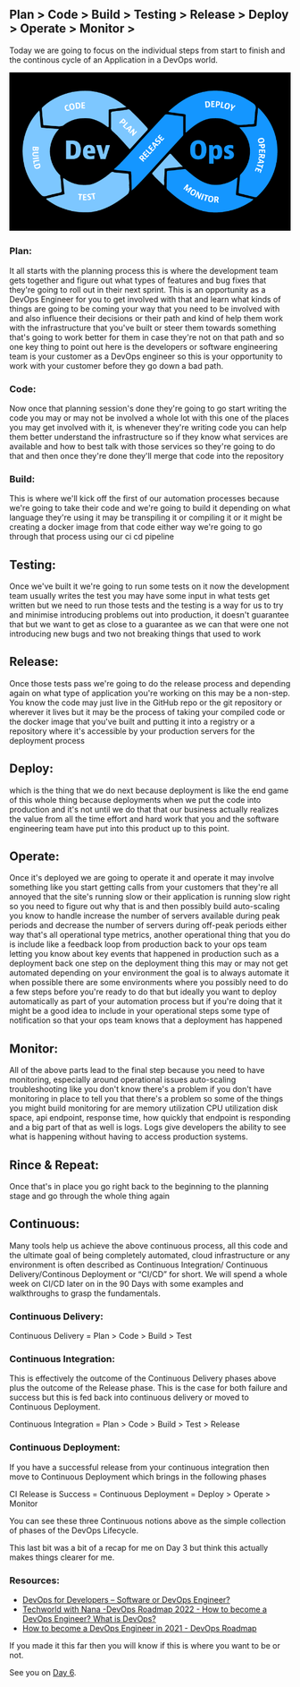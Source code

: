## Plan > Code > Build > Testing > Release > Deploy > Operate > Monitor > 

Today we are going to focus on the individual steps from start to finish and the continous cycle of an Application in a DevOps world. 

![DevOps](Images/Day5_DevOps8.png)

### Plan:

It all starts with the planning process this is where the development team gets together and figure out what types of features and bug fixes that they're going to roll out in their next sprint. This is an opportunity as a DevOps Engineer for you to get involved with that and learn what kinds of things are going to be coming your way that you need to be involved with and also influence their decisions or their path and kind of help them work with the infrastructure that you've built or steer them towards something that's going to work better for them in case they're not on that path and so one key thing to point out here is the developers or software engineering team is your customer as a DevOps engineer so this is your opportunity to work with your customer before they go down a bad path.

### Code:

Now once that planning session's done they're going to go start writing the code you may or may not be involved a whole lot with this one of the places you may get involved with it, is whenever they're writing code you can help them better understand the infrastructure so if they know what services are available and how to best talk with those services so they're going to do that and then once they're done they'll merge that code into the repository 

### Build:

This is where we'll kick off the first of our automation processes because we're going to take their code and we're going to build it depending on what language they're using it may be transpiling it or compiling it or it might be creating a docker image from that code either way we're going to go through that process using our ci cd pipeline 

## Testing:

Once we've built it we're going to run some tests on it now the development team usually writes the test you may have some input in what tests get written but we need to run those tests and the testing is a way for us to try and minimise introducing problems out into production, it doesn't guarantee that but we want to get as close to a guarantee as we can that were one not introducing new bugs and two not breaking things that used to work

## Release:

Once those tests pass we're going to do the release process and depending again on what type of application you're working on this may be a non-step. You know the code may just live in the GitHub repo or the git repository or wherever it lives but it may be the process of taking your compiled code or the docker image that you've built and putting it into a registry or a repository where it's accessible by your production servers for the deployment process 

## Deploy:

which is the thing that we do next because deployment is like the end game of this whole thing because deployments when we put the code into production and it's not until we do that that our business actually realizes the value from all the time effort and hard work that you and the software engineering team have put into this product up to this point. 

## Operate:

Once it's deployed we are going to operate it and operate it may involve something like you start getting calls from your customers that they're all annoyed that the site's running slow or their application is running slow right so you need to figure out why that is and then possibly build auto-scaling you know to handle increase the number of servers available during peak periods and decrease the number of servers during off-peak periods either way that's all operational type metrics, another operational thing that you do is include like a feedback loop from production back to your ops team letting you know about key events that happened in production such as a deployment back one step on the deployment thing this may or may not get automated depending on your environment the goal is to always automate it when possible there are some environments where you possibly need to do a few steps before you're ready to do that but ideally you want to deploy automatically as part of your automation process but if you're doing that it might be a good idea to include in your operational steps some type of notification so that your ops team knows that a deployment has happened 

## Monitor:

All of the above parts lead to the final step because you need to have monitoring, especially around operational issues auto-scaling troubleshooting like you don't know
there's a problem if you don't have monitoring in place to tell you that there's a problem so some of the things you might build monitoring for are memory utilization CPU utilization disk space, api endpoint,  response time,  how quickly that endpoint is responding and a big part of that as well is logs. Logs give developers the ability to see what is happening without having to access production systems. 

## Rince & Repeat: 

Once that's in place you go right back to the beginning to the planning stage and go through the whole thing again

## Continuous:

Many tools help us achieve the above continuous process, all this code and the ultimate goal of being completely automated, cloud infrastructure or any environment is often described as Continuous Integration/ Continuous Delivery/Continous Deployment or “CI/CD” for short. We will spend a whole week on CI/CD later on in the 90 Days with some examples and walkthroughs to grasp the fundamentals. 

### Continuous Delivery:

Continuous Delivery = Plan > Code > Build > Test 

### Continuous Integration:

This is effectively the outcome of the Continuous Delivery phases above plus the outcome of the Release phase. This is the case for both failure and success but this is fed back into continuous delivery or moved to Continuous Deployment. 

Continuous Integration = Plan > Code > Build > Test > Release 

### Continuous Deployment: 

If you have a successful release from your continuous integration then move to Continuous Deployment which brings in the following phases 

CI Release is Success = Continuous Deployment = Deploy > Operate > Monitor 

You can see these three Continuous notions above as the simple collection of phases of the DevOps Lifecycle. 

This last bit was a bit of a recap for me on Day 3 but think this actually makes things clearer for me. 

### Resources:

- [DevOps for Developers – Software or DevOps Engineer?](https://www.youtube.com/watch?v=a0-uE3rOyeU)
- [Techworld with Nana -DevOps Roadmap 2022 - How to become a DevOps Engineer? What is DevOps? ](https://www.youtube.com/watch?v=9pZ2xmsSDdo&t=125s)
- [How to become a DevOps Engineer in 2021 - DevOps Roadmap](https://www.youtube.com/watch?v=5pxbp6FyTfk)

If you made it this far then you will know if this is where you want to be or not. 

See you on [Day 6](day06.md). 
